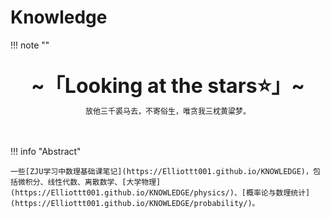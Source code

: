 # Knowledge

!!! note "" 
    <br><br>
    <div align="center" style="font-size:32px;font-weight:bold">
        ~「Looking at the stars:star:」~
    </div>
    <div align="center" style="font-size:12px">
        放他三千裘马去，不寄俗生，唯贪我三枕黄粱梦。
    </div>
    <br><br>

!!! info "Abstract"

    一些[ZJU学习中数理基础课笔记](https://Elliottt001.github.io/KNOWLEDGE)，包括微积分、线性代数、离散数学、[大学物理](https://Elliottt001.github.io/KNOWLEDGE/physics/)、[概率论与数理统计](https://Elliottt001.github.io/KNOWLEDGE/probability/)。
